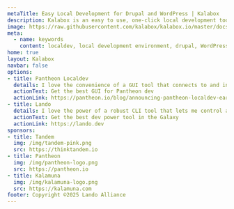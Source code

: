 ```yaml
---
metaTitle: Easy Local Development for Drupal and WordPress | Kalabox
description: Kalabox is an easy to use, one-click local development tool for Drupal, WordPress and Pantheon that runs on Windows, macOS and Linux and is powered by Docker.
image: https://raw.githubusercontent.com/kalabox/kalabox.io/master/docs/.vuepress/public/img/kalaboxv2-ico.png
meta:
  - name: keywords
    content: localdev, local development environment, drupal, WordPress, pantheon, docker, lando, pantheon localdev, devops, kalamuna, tandem, pirog
home: true
layout: Kalabox
navbar: false
options:
- title: Pantheon Localdev
  details: I love the convenience of a GUI tool that connects to and integrates with my Pantheon sites
  actionText: Get the best GUI for Pantheon dev
  actionLink: https://pantheon.io/blog/announcing-pantheon-localdev-early-access
- title: Lando
  details: I love the power of a robust CLI tool that lets me control and customize all my projects
  actionText: Get the best dev power tool in the Galaxy
  actionLink: https://lando.dev
sponsors:
- title: Tandem
  img: /img/tandem-pink.png
  src: https://thinktandem.io
- title: Pantheon
  img: /img/pantheon-logo.png
  src: https://pantheon.io
- title: Kalamuna
  img: /img/kalamuna-logo.png
  src: https://kalamuna.com
footer: Copyright ©2025 Lando Alliance
---
```

